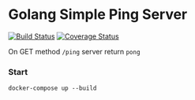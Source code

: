 # Golang Simple Ping Server
[![Build Status](https://github.com/nilBora/simple-ping-server/workflows/Go/badge.svg)](https://github.com/nilBora/simple-ping-server/actions)
[![Coverage Status](https://coveralls.io/repos/github/nilBora/simple-ping-server/badge.svg?branch=master)](https://coveralls.io/github/nilBora/simple-ping-server?branch=master)

On GET method `/ping` server return `pong`

### Start
`docker-compose up --build`
